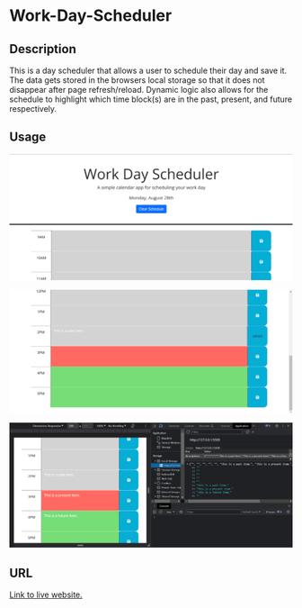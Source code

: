 # Work-Day-Scheduler

## Description

This is a day scheduler that allows a user to schedule their day and save it.
The data gets stored in the browsers local storage so that it does not disappear after page refresh/reload.
Dynamic logic also allows for the schedule to highlight which time block(s) are in the past, present, and future respectively.

## Usage

![Landing page.](./assets/images/landing-page.png)

![Entering an event and clicking the save button.](./assets/images/entering-an-event.png)

![Showing local storage working.](./assets/images/local-storage.png)

## URL

[Link to live website.](https://bhansi.github.io/Work-Day-Scheduler/)

